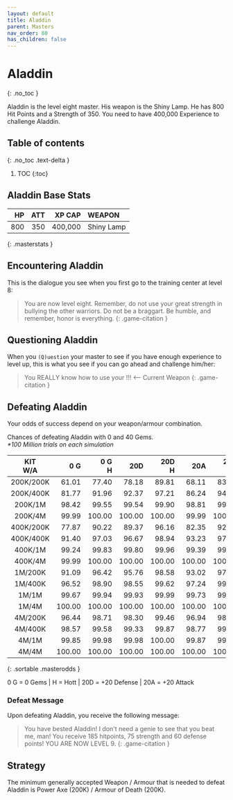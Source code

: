 ```yaml
---
layout: default
title: Aladdin
parent: Masters
nav_order: 80
has_children: false
---
```

# Aladdin
{: .no_toc }

Aladdin is the level eight master. His weapon is the Shiny Lamp. He has 800 Hit Points and a Strength of 350. You need to have 400,000 Experience to challenge Aladdin.

## Table of contents
{: .no_toc .text-delta }

1. TOC
{:toc}

## Aladdin Base Stats

|  HP | ATT |  XP CAP | WEAPON     | 
|----:|----:|--------:|:-----------|
| 800 | 350 | 400,000 | Shiny Lamp | 
{: .masterstats }
  
## Encountering Aladdin

This is the dialogue you see when you first go to the training center at level 8:

> You are now level eight. Remember, do not use your great strength in bullying the other warriors. Do not be a braggart. Be humble, and remember, honor is everything.
{: .game-citation }

## Questioning Aladdin

When you `(Q)uestion` your master to see if you have enough experience to level up, this is what you see if you can go ahead and challenge him/her:

> You REALLY know how to use your <weapon>!!! <-- Current Weapon
{: .game-citation }

## Defeating Aladdin

Your odds of success depend on your weapon/armour combination.

Chances of defeating Aladdin with 0 and 40 Gems.<br><span class="oddsinfo">*\*100 Million trials on each simulation*</span>

| KIT<br>W/A | 0 G<br> | 0 G<br>H | 20D<br> | 20D<br>H | 20A<br> | 20A<br>H |
|:----------:|--------:|---------:|--------:|---------:|--------:|---------:|
| 200K/200K  |   61.01 |    77.40 |   78.18 |    89.81 |   68.11 |    83.43 |
| 200K/400K  |   81.77 |    91.96 |   92.37 |    97.21 |   86.24 |    94.47 |
| 200K/1M    |   98.42 |    99.55 |   99.54 |    99.90 |   98.81 |    99.69 |
| 200K/4M    |   99.99 |   100.00 |  100.00 |   100.00 |   99.99 |   100.00 |
| 400K/200K  |   77.87 |    90.22 |   89.37 |    96.16 |   82.35 |    92.47 |
| 400K/400K  |   91.40 |    97.03 |   96.67 |    98.94 |   93.23 |    97.74 |
| 400K/1M    |   99.24 |    99.83 |   99.80 |    99.96 |   99.39 |    99.87 |
| 400K/4M    |   99.99 |   100.00 |  100.00 |   100.00 |  100.00 |   100.00 |
| 1M/200K    |   91.09 |    96.42 |   95.76 |    98.58 |   93.02 |    97.27 |
| 1M/400K    |   96.52 |    98.90 |   98.55 |    99.62 |   97.24 |    99.15 |
| 1M/1M      |   99.67 |    99.94 |   99.93 |    99.99 |   99.73 |    99.96 |
| 1M/4M      |  100.00 |   100.00 |  100.00 |   100.00 |  100.00 |   100.00 |
| 4M/200K    |   96.44 |    98.71 |   98.30 |    99.46 |   96.94 |    98.90 |
| 4M/400K    |   98.57 |    99.58 |   99.33 |    99.87 |   98.77 |    99.64 |
| 4M/1M      |   99.85 |    99.98 |   99.98 |   100.00 |   99.87 |    99.99 |
| 4M/4M      |  100.00 |   100.00 |  100.00 |   100.00 |  100.00 |   100.00 |
{: .sortable .masterodds }
  
<span class="masteroddsfooter">0 G = 0 Gems | H = Hott | 20D = +20 Defense | 20A = +20 Attack</span>

### Defeat Message

Upon defeating Aladdin, you receive the following message:

> You have bested Aladdin!
> I don't need a genie to see that you beat me, man!
> You receive 185 hitpoints, 75 strength and 60 defense points!
> YOU ARE NOW LEVEL 9.
{: .game-citation }

## Strategy

The minimum generally accepted Weapon / Armour that is needed to defeat Aladdin is Power Axe (200K) / Armour of Death (200K).
